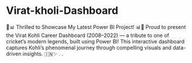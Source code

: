 # Virat-kholi-Dashboard
🏏📊 Thrilled to Showcase My Latest Power BI Project! 📊🏏 Proud to present the Virat Kohli Career Dashboard (2008–2022) — a tribute to one of cricket’s modern legends, built using Power BI! This interactive dashboard captures Kohli’s phenomenal journey through compelling visuals and data-driven insights. 🇮🇳✨ . .
